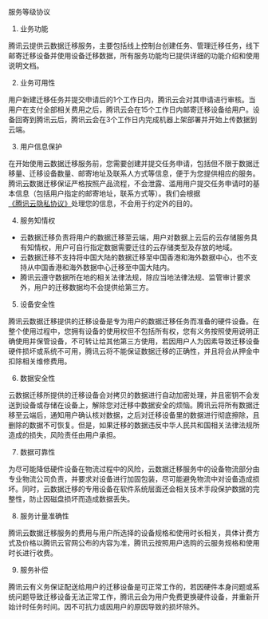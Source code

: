 服务等级协议

1. 业务功能

腾讯云提供云数据迁移服务，主要包括线上控制台创建任务、管理迁移任务，线下邮寄迁移设备并使用设备迁移数据，所有服务功能均已提供详细的功能介绍和使用说明文档。

2. 业务可用性

用户新建迁移任务并提交申请后的1个工作日内，腾讯云会对其申请进行审核。当用户在支付全部相关费用之后，腾讯云会在15个工作日内邮寄迁移设备给用户。设备回寄到腾讯云后，腾讯云会在3个工作日内完成机器上架部署并开始上传数据到云端。

3. 用户信息保护

在开始使用云数据迁移服务前，您需要创建并提交任务申请，包括但不限于数据迁移量、迁移设备数量、邮寄地址及联系人方式等信息，便于为您提供相应的服务。腾讯云数据迁移保证严格按照产品流程，不会泄露、滥用用户提交任务申请时的基本信息（包括用户指定的邮寄地址，联系方式等）。我们会根据[《腾讯云隐私协议》](https://cloud.tencent.com/document/product/301/11470)处理您的信息，不会用于约定外的目的。

4. 服务知情权

- 云数据迁移负责将用户的数据迁移至云端，用户对数据上云后的云存储服务具有知情权，用户可自行指定数据需要迁往的云存储类型及存放的地域。
- 云数据迁移不支持将中国大陆的数据迁移至中国香港和海外数据中心，也不支持从中国香港和海外数据中心迁移至中国大陆内。
- 腾讯云遵守数据所在地的相关法律法规，除应当地法律法规、监管审计要求外，用户的迁移数据均不会提供给第三方。


5. 设备安全性

腾讯云数据迁移提供的迁移设备是专为用户的数据迁移任务而准备的硬件设备。在整个使用过程中，您拥有设备的使用权但不包括所有权，您有义务按照使用说明正确使用并保管设备，不可转让给其他第三方使用，若因用户人为因素导致迁移设备硬件损坏或系统不可用，腾讯云将不能保证数据迁移的正确性，并且将会从押金中扣除相关维修费用。

6. 数据安全性

云数据迁移所提供的迁移设备会对拷贝的数据进行自动加密处理，并且密钥不会发送到设备或存储在设备上，解除您对迁移中数据安全的烦恼。腾讯云将所有数据迁移至云端后，通知用户确认核对数据，之后对迁移设备里的数据进行彻底擦除，且删除的数据不可恢复。但是，如果迁移的数据违反中华人民共和国相关法律法规所造成的损失，风险责任由用户承担。


7. 数据可靠性

为尽可能降低硬件设备在物流过程中的风险，云数据迁移服务中的设备物流部分由专业物流公司负责，并要求对设备进行加固包装，尽可能避免物流中对设备造成损坏。同时，云数据迁移的专用设备在软件系统层面还会相关技术手段保护数据的完整性，防止因磁盘损坏而造成数据丢失。


8. 服务计量准确性

腾讯云数据迁移服务的费用与用户所选择的设备规格和使用时长相关，具体计费方式及价格以腾讯云官网公布的内容为准，腾讯云按照用户选购的云服务规格和使用时长进行收费。

9. 服务补偿

腾讯云有义务保证配送给用户的迁移设备是可正常工作的，若因硬件本身问题或系统问题导致迁移设备无法正常工作，腾讯云会为用户免费更换硬件设备，并重新开始计时任务时间。因不可抗力或因用户的原因导致的损坏除外。
